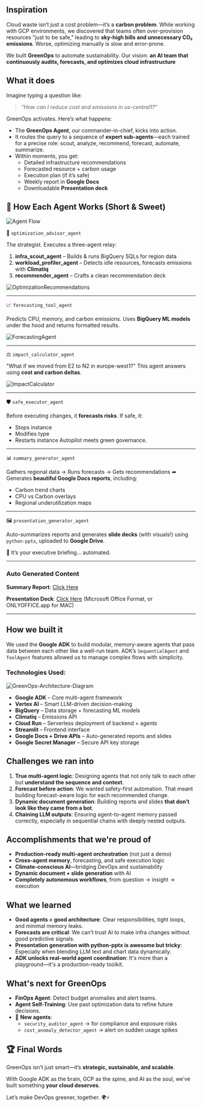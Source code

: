 ## Inspiration
Cloud waste isn’t just a cost problem—it’s a **carbon problem**. While working with GCP environments, we discovered that teams often over-provision resources "just to be safe," leading to **sky-high bills and unnecessary CO₂ emissions**. Worse, optimizing manually is slow and error-prone.  

We built **GreenOps** to automate sustainability. Our vision: **an AI team that continuously audits, forecasts, and optimizes cloud infrastructure**

## What it does

Imagine typing a question like:

> *“How can I reduce cost and emissions in us-central1?”*

GreenOps activates. Here’s what happens:

* The **GreenOps Agent**, our commander-in-chief, kicks into action.
* It routes the query to a sequence of **expert sub-agents**—each trained for a precise role: scout, analyze, recommend, forecast, automate, summarize.
* Within moments, you get:
  * Detailed infrastructure recommendations
  * Forecasted resource + carbon usage
  * Execution plan (if it’s safe)
  * Weekly report in **Google Docs**
  * Downloadable **Presentation deck**

## 🧠 How Each Agent Works (Short & Sweet)

![Agent Flow](Files/AgentFlow.png)

🔎 `optimization_advisor_agent`

The strategist. Executes a three-agent relay:

1. **infra_scout_agent** – Builds & runs BigQuery SQLs for region data
2. **workload_profiler_agent** – Detects idle resources, forecasts emissions with **Climatiq**
3. **recommender_agent** – Crafts a clean recommendation deck

![OptimizationRecommendations](Files/OptimizationRecommendations.png)

---

📈 `forecasting_tool_agent`

Predicts CPU, memory, and carbon emissions. Uses **BigQuery ML models** under the hood and returns formatted results.

![ForecastingAgent](Files/ForecastingAgent.png)

---

⚖️ `impact_calculator_agent`

"What if we moved from E2 to N2 in europe-west1?"
This agent answers using **cost and carbon deltas**.

![ImpactCalculator](Files/ImpactCalculator.png)

---

🛡️ `safe_executor_agent`

Before executing changes, it **forecasts risks**.
If safe, it:

* Stops instance
* Modifies type
* Restarts instance
  Autopilot meets green governance.

---

📊 `summary_generator_agent`

Gathers regional data → Runs forecasts → Gets recommendations
➡ Generates **beautiful Google Docs reports**, including:

* Carbon trend charts
* CPU vs Carbon overlays
* Regional underutilization maps

---

🖼️ `presentation_generator_agent`

Auto-summarizes reports and generates **slide decks** (with visuals!) using `python-pptx`, uploaded to **Google Drive**.

🧠 It’s your executive briefing... automated.

---
### **Auto Generated Content**

**Summary Report**: [Click Here](https://docs.google.com/document/d/1zra8pWlp3OfJKFdDU_06zYSp2Z61vKFMFBuQ9JiDRvk/edit)

**Presentation Deck**: [Click Here](https://drive.usercontent.google.com/download?id=1I0o59TXComCik9pAzzYC602FPoGQvUDL)
(Microsoft Office Format, or ONLYOFFICE.app for MAC)

---

## How we built it
We used the **Google ADK** to build modular, memory-aware agents that pass data between each other like a well-run team. ADK’s `SequentialAgent` and `ToolAgent` features allowed us to manage complex flows with simplicity.

### Technologies Used:

![GreenOps-Architecture-Diagram](Files/GreenOps-Architecture-Diagram.png)

* **Google ADK** – Core multi-agent framework
* **Vertex AI** – Smart LLM-driven decision-making
* **BigQuery** – Data storage + forecasting ML models
* **Climatiq** – Emissions API
* **Cloud Run** – Serverless deployment of backend + agents
* **Streamlit** – Frontend interface
* **Google Docs + Drive APIs** – Auto-generated reports and slides
* **Google Secret Manager** – Secure API key storage

## Challenges we ran into
1. **True multi-agent logic**: Designing agents that not only talk to each other but **understand the sequence and context**.
2. **Forecast before action**: We wanted safety-first automation. That meant building forecast-aware logic for each recommended change.
3. **Dynamic document generation**: Building reports and slides **that don’t look like they came from a bot**.
4. **Chaining LLM outputs**: Ensuring agent-to-agent memory passed correctly, especially in sequential chains with deeply nested outputs.

## Accomplishments that we're proud of
* **Production-ready multi-agent orchestration** (not just a demo)
* **Cross-agent memory**, forecasting, and safe execution logic
* **Climate-conscious AI**—bridging DevOps and sustainability
* **Dynamic document + slide generation** with AI
* **Completely autonomous workflows**, from question → insight → execution

## What we learned

* **Good agents = good architecture**: Clear responsibilities, tight loops, and minimal memory leaks.
* **Forecasts are critical**: We can’t trust AI to make infra changes without good predictive signals.
* **Presentation generation with python-pptx is awesome but tricky**: Especially when blending LLM text and chart data dynamically.
* **ADK unlocks real-world agent coordination**: It's more than a playground—it's a production-ready toolkit.

## What's next for GreenOps
* **FinOps Agent**: Detect budget anomalies and alert teams.
* **Agent Self-Training**: Use past optimization data to refine future decisions.
* 🧠 **New agents**:
  * `security_auditor_agent` → for compliance and exposure risks
  * `cost_anomaly_detector_agent` → alert on sudden usage spikes

## 🏆 Final Words

GreenOps isn’t just smart—it’s **strategic, sustainable, and scalable**.

With Google ADK as the brain, GCP as the spine, and AI as the soul, we’ve built something **your cloud deserves**.

Let’s make DevOps greener, together. 🌍⚡